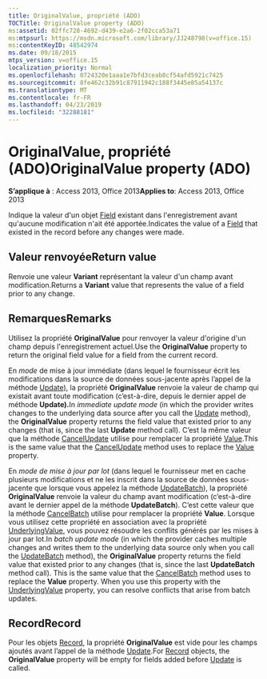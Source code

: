 ```yaml
---
title: OriginalValue, propriété (ADO)
TOCTitle: OriginalValue property (ADO)
ms:assetid: 02ffc728-4692-d439-e2a6-2f02cca53a71
ms:mtpsurl: https://msdn.microsoft.com/library/JJ248798(v=office.15)
ms:contentKeyID: 48542974
ms.date: 09/18/2015
mtps_version: v=office.15
localization_priority: Normal
ms.openlocfilehash: 0724320e1aaa1e7bfd3ceab8cf54afd5921c7425
ms.sourcegitcommit: 8fe462c32b91c87911942c188f3445e85a54137c
ms.translationtype: MT
ms.contentlocale: fr-FR
ms.lasthandoff: 04/23/2019
ms.locfileid: "32288181"
---
```

# <a name="originalvalue-property-ado"></a><span data-ttu-id="be24f-102">OriginalValue, propriété (ADO)</span><span class="sxs-lookup"><span data-stu-id="be24f-102">OriginalValue property (ADO)</span></span>

<span data-ttu-id="be24f-103">**S’applique à** : Access 2013, Office 2013</span><span class="sxs-lookup"><span data-stu-id="be24f-103">**Applies to**: Access 2013, Office 2013</span></span>

<span data-ttu-id="be24f-104">Indique la valeur d'un objet [Field](field-object-ado.md) existant dans l'enregistrement avant qu'aucune modification n'ait été apportée.</span><span class="sxs-lookup"><span data-stu-id="be24f-104">Indicates the value of a [Field](field-object-ado.md) that existed in the record before any changes were made.</span></span>

## <a name="return-value"></a><span data-ttu-id="be24f-105">Valeur renvoyée</span><span class="sxs-lookup"><span data-stu-id="be24f-105">Return value</span></span>

<span data-ttu-id="be24f-106">Renvoie une valeur **Variant** représentant la valeur d'un champ avant modification.</span><span class="sxs-lookup"><span data-stu-id="be24f-106">Returns a **Variant** value that represents the value of a field prior to any change.</span></span>

## <a name="remarks"></a><span data-ttu-id="be24f-107">Remarques</span><span class="sxs-lookup"><span data-stu-id="be24f-107">Remarks</span></span>

<span data-ttu-id="be24f-108">Utilisez la propriété **OriginalValue** pour renvoyer la valeur d'origine d'un champ depuis l'enregistrement actuel.</span><span class="sxs-lookup"><span data-stu-id="be24f-108">Use the **OriginalValue** property to return the original field value for a field from the current record.</span></span>

<span data-ttu-id="be24f-109">En *mode* de mise à jour immédiate (dans lequel le fournisseur écrit les modifications dans la source de données sous-jacente après l’appel de la méthode [Update),](update-method-ado.md) la propriété **OriginalValue** renvoie la valeur de champ qui existait avant toute modification (c’est-à-dire, depuis le dernier appel de méthode **Update).**</span><span class="sxs-lookup"><span data-stu-id="be24f-109">In *immediate update mode* (in which the provider writes changes to the underlying data source after you call the [Update](update-method-ado.md) method), the **OriginalValue** property returns the field value that existed prior to any changes (that is, since the last **Update** method call).</span></span> <span data-ttu-id="be24f-110">C’est la même valeur que la méthode [CancelUpdate](cancelupdate-method-ado.md) utilise pour remplacer la propriété [Value](value-property-ado.md).</span><span class="sxs-lookup"><span data-stu-id="be24f-110">This is the same value that the [CancelUpdate](cancelupdate-method-ado.md) method uses to replace the [Value](value-property-ado.md) property.</span></span>

<span data-ttu-id="be24f-p102">En *mode de mise à jour par lot* (dans lequel le fournisseur met en cache plusieurs modifications et ne les inscrit dans la source de données sous-jacente que lorsque vous appelez la méthode [UpdateBatch](updatebatch-method-ado.md)), la propriété **OriginalValue** renvoie la valeur du champ avant modification (c’est-à-dire avant le dernier appel de la méthode **UpdateBatch**). C’est cette valeur que la méthode [CancelBatch](cancelbatch-method-ado.md) utilise pour remplacer la propriété **Value**. Lorsque vous utilisez cette propriété en association avec la propriété [UnderlyingValue](underlyingvalue-property-ado.md), vous pouvez résoudre les conflits générés par les mises à jour par lot.</span><span class="sxs-lookup"><span data-stu-id="be24f-p102">In *batch update mode* (in which the provider caches multiple changes and writes them to the underlying data source only when you call the [UpdateBatch](updatebatch-method-ado.md) method), the **OriginalValue** property returns the field value that existed prior to any changes (that is, since the last **UpdateBatch** method call). This is the same value that the [CancelBatch](cancelbatch-method-ado.md) method uses to replace the **Value** property. When you use this property with the [UnderlyingValue](underlyingvalue-property-ado.md) property, you can resolve conflicts that arise from batch updates.</span></span>

## <a name="record"></a><span data-ttu-id="be24f-114">Record</span><span class="sxs-lookup"><span data-stu-id="be24f-114">Record</span></span>

<span data-ttu-id="be24f-115">Pour les objets [Record](record-object-ado.md), la propriété **OriginalValue** est vide pour les champs ajoutés avant l’appel de la méthode [Update](update-method-ado.md).</span><span class="sxs-lookup"><span data-stu-id="be24f-115">For [Record](record-object-ado.md) objects, the **OriginalValue** property will be empty for fields added before [Update](update-method-ado.md) is called.</span></span>

